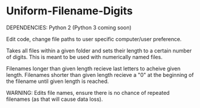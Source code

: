 # Uniform-Filename-Digits

DEPENDENCIES:
Python 2 (Python 3 coming soon)


Edit code, change file paths to user specific computer/user preference.

Takes all files within a given folder and sets their length to a certain number of digits.  This is meant to be used with numerically named files.

Filenames longer than given length recieve last letters to acheive given length.  Filenames shorter than given length recieve a "0" at the beginning of the filename until given length is reached.

WARNING: Edits file names, ensure there is no chance of repeated filenames (as that will cause data loss).
